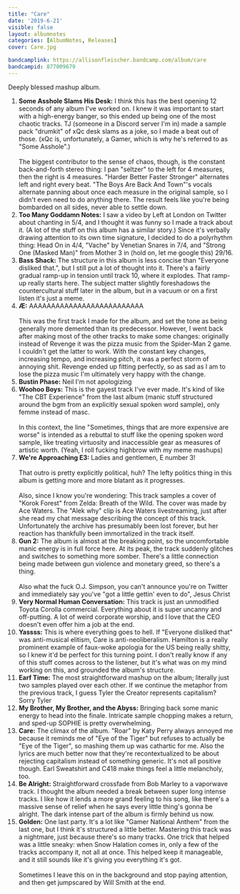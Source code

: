 ```yaml
---
title: "Care"
date: '2019-6-21'
visible: false
layout: albumnotes
categories: [AlbumNotes, Releases]
cover: Care.jpg

bandcamplink: https://allisonfleischer.bandcamp.com/album/care
bandcampid: 877009679
---
```

Deeply blessed mashup album.

1. **Some Asshole Slams His Desk:** I think this has the best opening 12 seconds of any album I've worked on. I knew it was important to start with a high-energy banger, so this ended up being one of the most chaotic tracks. TJ (someone in a Discord server I'm in) made a sample pack "drumkit" of xQc desk slams as a joke, so I made a beat out of those. (xQc is, unfortunately, a Gamer, which is why he's referred to as "Some Asshole".)<br><br>
The biggest contributor to the sense of chaos, though, is the constant back-and-forth stereo thing: I pan "seltzer" to the left for 4 measures, then the right is 4 measures. "Harder Better Faster Stronger" alternates left and right every beat. "The Boys Are Back And Town"'s vocals alternate panning about once each measure in the original sample, so I didn't even need to do anything there. The result feels like you're being bombarded on all sides, never able to settle down.
2. **Too Many Goddamn Notes:** I saw a video by Left at London on Twitter about chanting in 5/4, and I thought it was funny so I made a track about it. (A lot of the stuff on this album has a similar story.) Since it's verbally drawing attention to its own time signature, I decided to do a polyrhythm thing: Head On in 4/4, "Vache" by Venetian Snares in 7/4, and "Strong One (Masked Man)" from Mother 3 in (hold on, let me google this) 29/16.
3. **Bass Shack:** The structure in this album is less concise than "Everyone disliked that.", but I still put a lot of thought into it. There's a fairly gradual ramp-up in tension until track 10, where it explodes. That ramp-up really starts here. The subject matter slightly foreshadows the countercultural stuff later in the album, but in a vacuum or on a first listen it's just a meme.
4. **Æ:** AAAAAAAAAAAAAAAAAAAAAAAAAA<br><br>
This was the first track I made for the album, and set the tone as being generally more demented than its predecessor. However, I went back after making most of the other tracks to make some changes: originally instead of Revenge it was the pizza music from the Spider-Man 2 game. I couldn't get the latter to work. With the constant key changes, increasing tempo, and increasing pitch, it was a perfect storm of annoying shit. Revenge ended up fitting perfectly, so as sad as I am to lose the pizza music I'm ultimately very happy with the change.
5. **Bustin Phase:** Neil I'm not apologizing
6. **Woohoo Boys:** This is the gayest track I've ever made. It's kind of like "The CBT Experience" from the last album (manic stuff structured around the bgm from an explicitly sexual spoken word sample), only femme instead of masc.<br><br>
In this context, the line "Sometimes, things that are more expensive are worse" is intended as a rebuttal to stuff like the opening spoken word sample, like treating virtuosity and inaccessible gear as measures of artistic worth. (Yeah, I roll fucking highbrow with my meme mashups)
7. **We're Approaching E3:** Ladies and gentlemen, E number 3!<br><br>
That outro is pretty explicitly political, huh? The lefty politics thing in this album is getting more and more blatant as it progresses.<br><br>
Also, since I know you're wondering: This track samples a cover of "Korok Forest" from Zelda: Breath of the Wild. The cover was made by Ace Waters. The "Alek why" clip is Ace Waters livestreaming, just after she read my chat message describing the concept of this track. Unfortunately the archive has presumably been lost forever, but her reaction has thankfully been immortalized in the track itself.
8. **Gun 2:** The album is almost at the breaking point, so the uncomfortable manic energy is in full force here. At its peak, the track suddenly glitches and switches to something more somber. There's a little connection being made between gun violence and monetary greed, so there's a thing.<br><br>
Also what the fuck O.J. Simpson, you can't announce you're on Twitter and immediately say you've "got a little gettin' even to do", Jesus Christ
9. **Very Normal Human Conversation:** This track is just an unmodified Toyota Corolla commercial. Everything about it is super uncanny and off-putting. A lot of weird corporate worship, and I love that the CEO doesn't even offer him a job at the end.
10. **Yassss:** This is where everything goes to hell. If "Everyone disliked that" was anti-musical elitism, Care is anti-neoliberalism. Hamilton is a really prominent example of faux-woke apologia for the US being really shitty, so I knew it'd be perfect for this turning point. I don't really know if any of this stuff comes across to the listener, but it's what was on my mind working on this, and grounded the album's structure.
11. **Earf Time:** The most straightforward mashup on the album; literally just two samples played over each other. If we continue the metaphor from the previous track, I guess Tyler the Creator represents capitalism? Sorry Tyler
12. **My Brother, My Brother, and the Abyss:** Bringing back some manic energy to head into the finale. Intricate sample chopping makes a return, and sped-up SOPHIE is pretty overwhelming.
13. **Care:** The climax of the album. "Roar" by Katy Perry always annoyed me because it reminds me of "Eye of the Tiger" but refuses to actually be "Eye of the Tiger", so mashing them up was cathartic for me. Also the lyrics are much better now that they're recontextualized to be about rejecting capitalism instead of something generic. It's not all positive though. Earl Sweatshirt and C418 make things feel a little melancholy, too.
14. **Be Alright:** Straightforward crossfade from Bob Marley to a vaporwave track. I thought the album needed a break between super long intense tracks. I like how it lends a more grand feeling to his song, like there's a massive sense of relief when he says every little thing's gonna be alright. The dark intense part of the album is firmly behind us now.
15. **Golden:** One last party. It's a lot like "Gamer National Anthem" from the last one, but I think it's structured a little better. Mastering this track was a nightmare, just because there's so many tracks. One trick that helped was a little sneaky: when Snow Halation comes in, only a few of the tracks accompany it, not all at once. This helped keep it manageable, and it still sounds like it's giving you everything it's got.<br><br>
Sometimes I leave this on in the background and stop paying attention, and then get jumpscared by Will Smith at the end.
